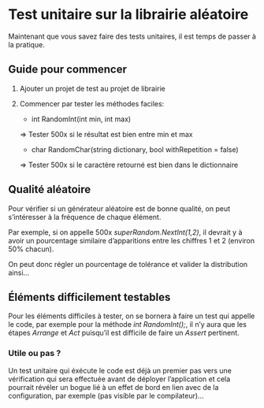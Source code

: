 # Test unitaire sur la librairie aléatoire
Maintenant que vous savez faire des tests unitaires, il est temps de passer à la pratique.

## Guide pour commencer
1. Ajouter un projet de test au projet de librairie
1. Commencer par tester les méthodes faciles:
    - int RandomInt(int min, int max)
    
    => Tester 500x si le résultat est bien entre min et max

    - char RandomChar(string dictionary, bool withRepetition = false)

    => Tester 500x si le caractère retourné est bien dans le dictionnaire


## Qualité aléatoire
Pour vérifier si un générateur aléatoire est de bonne qualité, on peut s’intéresser à la fréquence de chaque élément.

Par exemple, si on appelle 500x *superRandom.NextInt(1,2)*, il devrait y à avoir un pourcentage similaire d’apparitions entre les chiffres 1 et 2 (environ 50% chacun).

On peut donc régler un pourcentage de tolérance et valider la distribution ainsi...

## Éléments difficilement testables
Pour les éléments difficiles à tester, on se bornera à faire un test qui appelle le code, par exemple pour la méthode *int RandomInt();*, il n’y aura que les étapes *Arrange* et *Act* puisqu’il est difficile de faire un *Assert* pertinent.

### Utile ou pas ?
Un test unitaire qui éxécute le code est déjà un premier pas vers une vérification qui sera effectuée avant de déployer l’application et cela pourrait révéler un bogue lié à un effet de bord en lien avec de la configuration, par exemple (pas visible par le compilateur)...